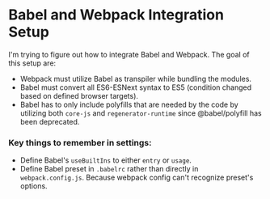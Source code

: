 # Babel and Webpack Integration Setup

I'm trying to figure out how to integrate Babel and Webpack. The goal of this setup are:
- Webpack must utilize Babel as transpiler while bundling the modules.
- Babel must convert all ES6-ESNext syntax to ES5 (condition changed based on defined browser targets).
- Babel has to only include polyfills that are needed by the code by utilizing both `core-js` and `regenerator-runtime` since @babel/polyfill has been deprecated.

### Key things to remember in settings:
- Define Babel's `useBuiltIns` to either `entry` or `usage`.
- Define Babel preset in `.babelrc` rather than directly in `webpack.config.js`. Because webpack config can't recognize preset's options.